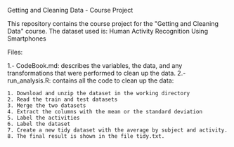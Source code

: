 Getting and Cleaning Data - Course Project

This repository contains the course project for the "Getting and Cleaning Data" course. 
The dataset used is: Human Activity Recognition Using Smartphones

Files:

1.- CodeBook.md: describes the variables, the data, and any transformations that were performed to clean up the data.
2.- run_analysis.R: contains all the code to clean up the data:

	1. Download and unzip the dataset in the working directory
	2. Read the train and test datasets
	3. Merge the two datasets
	4. Extract the columns with the mean or the standard deviation
	5. Label the activities
	6. Label the dataset
	7. Create a new tidy dataset with the average by subject and activity.
	8. The final result is shown in the file tidy.txt.


